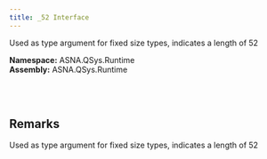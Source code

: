 ```yaml
---
title: _52 Interface
---
```


Used as type argument for fixed size types, indicates a length of 52

**Namespace:** ASNA.QSys.Runtime <br/>
**Assembly:** ASNA.QSys.Runtime

<br>
<br>

## Remarks

Used as type argument for fixed size types, indicates a length of 52

[//]: # ($$TODO: Complete the Remarks section.)

<br>
<br>

